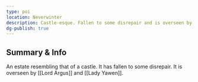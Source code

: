 ```yaml
---
type: poi
location: Neverwinter
description: Castle-esque. Fallen to some disrepair and is overseen by Lord Argus and Lady Yawen.
dg-publish: true
---
```

## Summary & Info
An estate resembling that of a castle. It has fallen to some disrepair. It is overseen by [[Lord Argus]] and [[Lady Yawen]].